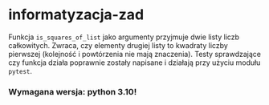 # informatyzacja-zad
Funkcja ```is_squares_of_list``` jako argumenty przyjmuje dwie listy liczb całkowitych. Zwraca, czy elementy drugiej listy to kwadraty liczby pierwszej (kolejność i powtórzenia nie mają znaczenia). Testy sprawdzające czy funkcja działa poprawnie zostały napisane i działają przy użyciu modułu ```pytest```.
### Wymagana wersja: python 3.10!
